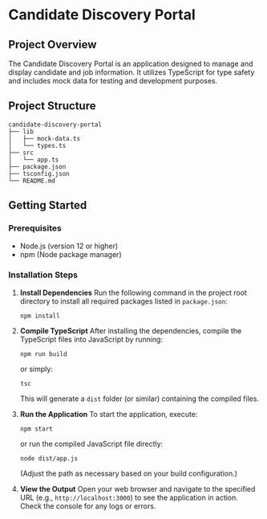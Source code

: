 # Candidate Discovery Portal

## Project Overview
The Candidate Discovery Portal is an application designed to manage and display candidate and job information. It utilizes TypeScript for type safety and includes mock data for testing and development purposes.

## Project Structure
```
candidate-discovery-portal
├── lib
│   ├── mock-data.ts
│   └── types.ts
├── src
│   └── app.ts
├── package.json
├── tsconfig.json
└── README.md
```

## Getting Started

### Prerequisites
- Node.js (version 12 or higher)
- npm (Node package manager)

### Installation Steps

1. **Install Dependencies**
   Run the following command in the project root directory to install all required packages listed in `package.json`:
   ```
   npm install
   ```

2. **Compile TypeScript**
   After installing the dependencies, compile the TypeScript files into JavaScript by running:
   ```
   npm run build
   ```
   or simply:
   ```
   tsc
   ```
   This will generate a `dist` folder (or similar) containing the compiled files.

3. **Run the Application**
   To start the application, execute:
   ```
   npm start
   ```
   or run the compiled JavaScript file directly:
   ```
   node dist/app.js
   ```
   (Adjust the path as necessary based on your build configuration.)

4. **View the Output**
   Open your web browser and navigate to the specified URL (e.g., `http://localhost:3000`) to see the application in action. Check the console for any logs or errors.

